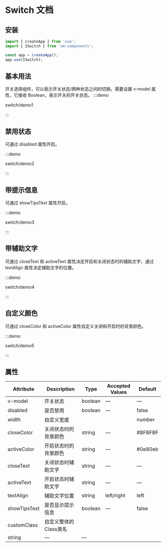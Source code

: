 # Switch 文档

## 安装
```javascript
import { createApp } from 'vue';
import { ISwitch } from 'xm-components';

const app = createApp();
app.use(ISwitch);

```

## 基本用法
开关选择组件，可以表示开关状态/两种状态之间的切换。需要设置 v-model 属性，它接收 Boolean，表示开关的开关状态。
:::demo

switch/demo1

:::

## 禁用状态
可通过 disabled 属性开启。

:::demo

switch/demo2

:::

## 带提示信息
可通过 showTipsText 属性开启。

:::demo

switch/demo3

:::

## 带辅助文字
可通过 closeText 和 activeText 属性决定开启和关闭状态时的辅助文字，通过 textAlign 属性决定辅助文字的位置。

:::demo 

switch/demo4

:::

## 自定义颜色
可通过 closeColor 和 activeColor 属性自定义关闭和开启时的背景颜色。

:::demo

switch/demo5

:::

## 属性

| Attribute             | Description              | Type                                             | Accepted Values | Default |
| --------------------- | ------------------------ | ------------------------------------------------ | --------------- | ------- |
| v-model               | 开关状态                | boolean                                          | —               | —       |
| disabled              | 是否禁用                | boolean                                          | —               | false    |
| width                 | 自定义宽度              |                 |          | number                                           | —               | 45       |
| closeColor            | 关闭状态时的背景颜色     | string                                           | —               | #BFBFBF  |
| activeColor           | 开启状态时的背景颜色     | string                                            | —              | #0e80eb |
| closeText             | 关闭状态时辅助文字       | string                                            | —               | —       |
| activeText            | 开启状态时辅助文字        | string                                            | —               | —    |
| textAlign             | 辅助文字位置            | string                                           | left/right       | left  |
| showTipsText          | 是否显示提示信息        | boolean                                          | —               | false    |
| customClass           | 自定义整体的Class类名   | 
string                                          | —                | —    |
